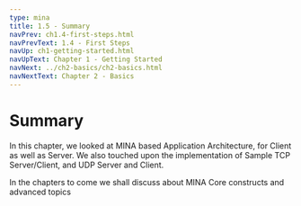 ```yaml
---
type: mina
title: 1.5 - Summary
navPrev: ch1.4-first-steps.html
navPrevText: 1.4 - First Steps
navUp: ch1-getting-started.html
navUpText: Chapter 1 - Getting Started
navNext: ../ch2-basics/ch2-basics.html
navNextText: Chapter 2 - Basics
---
```


# Summary

In this chapter, we looked at MINA based Application Architecture, for Client as well as Server. We also touched upon the implementation of Sample TCP Server/Client, and UDP Server and Client.

In the chapters to come we shall discuss about MINA Core constructs and advanced topics

